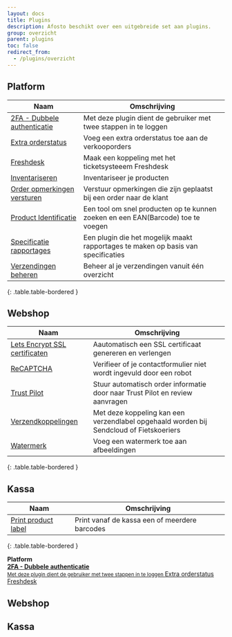 ```yaml
---
layout: docs
title: Plugins
description: Afosto beschikt over een uitgebreide set aan plugins.
group: overzicht
parent: plugins
toc: false
redirect_from:
  - /plugins/overzicht
---
```

## Platform  

|Naam|Omschrijving|  
|---|---|
|[2FA - Dubbele authenticatie](/plugins/2fa-dubbele-authenticatie)|Met deze plugin dient de gebruiker met twee stappen in te loggen|
|[Extra orderstatus](/plugins/extra-orderstatussen)|Voeg een extra orderstatus toe aan de verkooporders|
|[Freshdesk](/plugins/freshdesk)|Maak een koppeling met het ticketsysteeem Freshdesk|
|[Inventariseren](/plugins/inventariseren)|Inventariseer je producten|
|[Order opmerkingen versturen](/plugins/order-opmerkingen-versturen)|Verstuur opmerkingen die zijn geplaatst bij een order naar de klant|
|[Product Identificatie](/plugins/pid)|Een tool om snel producten op te kunnen zoeken en een EAN(Barcode) toe te voegen|
|[Specificatie rapportages](/plugins/specificatie-rapportages)| Een plugin die het mogelijk maakt rapportages te maken op basis van specificaties|
|[Verzendingen beheren](/plugins/verzendingen-beheren)|Beheer al je verzendingen vanuit één overzicht|
{: .table.table-bordered }

## Webshop

|Naam|Omschrijving|
|---|---|
|[Lets Encrypt SSL certificaten](/plugins/lets-encrypt-ssl-certificaten)|Aautomatisch een SSL certificaat genereren en verlengen|
|[ReCAPTCHA](/plugins/recaptcha)|Verifieer of je contactformulier niet wordt ingevuld door een robot|
|[Trust Pilot](/plugins/trust-pilot)|Stuur automatisch order informatie door naar Trust Pilot en review aanvragen|
|[Verzendkoppelingen](/plugins/verzendkoppelingen)|Met deze koppeling kan een verzendlabel opgehaald worden bij Sendcloud of Fietskoeriers|
|[Watermerk](/plugins/watermerk)|Voeg een watermerk toe aan afbeeldingen|
{: .table.table-bordered }

## Kassa

|Naam|Omschrijving|
|---|---|
|[Print product label](/plugins/print-product-label)|Print vanaf de kassa een of meerdere barcodes|
{: .table.table-bordered }


<div class="row">
  <div class="col-12 col-sm-6 col-lg-4">
    <div class="card">
      <div class="card-header">
        <strong>Platform</strong>
      </div>
      <div class="list-group list-group-flush">
        <a href="/plugins/2fa-dubbele-authenticatie" class="list-group-item list-group-item-action">
          <strong>2FA - Dubbele authenticatie</strong><br>
          <small class="text-muted">
            Met deze plugin dient de gebruiker met twee stappen in te loggen
          </small>
        </a>
        <a href="/plugins/extra-orderstatussen" class="list-group-item list-group-item-action">
          Extra orderstatus
        </a>
        <a href="/plugins/freshdesk" class="list-group-item list-group-item-action">
          Freshdesk
        </a>
      </div>
    </div>
  </div>
  <div class="col-12 col-sm-6 col-lg-4">
    <h2>Webshop</h2>
  </div>
  <div class="col-12 col-sm-6 col-lg-4">
    <h2>Kassa</h2>
  </div>
</div>
